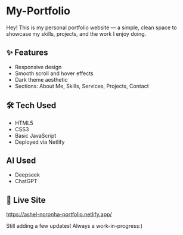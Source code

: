 # My-Portfolio
Hey! This is my personal portfolio website — a simple, clean space to showcase my skills, projects, and the work I enjoy doing.

## ✨ Features
- Responsive design
- Smooth scroll and hover effects
- Dark theme aesthetic
- Sections: About Me, Skills, Services, Projects, Contact

## 🛠️ Tech Used
- HTML5  
- CSS3  
- Basic JavaScript  
- Deployed via Netlify

## AI Used
- Deepseek
- ChatGPT

## 🔗 Live Site
https://ashel-noronha-portfolio.netlify.app/

Still adding a few updates! Always a work-in-progress:)
